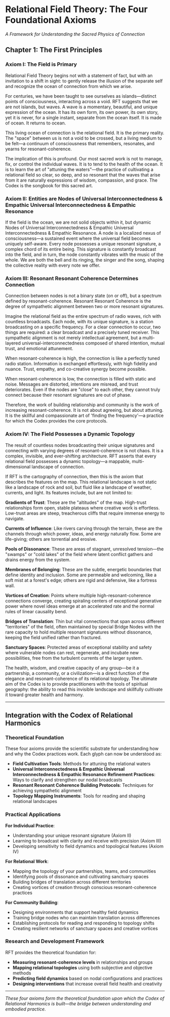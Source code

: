 # Relational Field Theory: The Four Foundational Axioms
*A Framework for Understanding the Sacred Physics of Connection*

## Chapter 1: The First Principles

### Axiom I: The Field is Primary

Relational Field Theory begins not with a statement of fact, but with an invitation to a shift in sight: to gently release the illusion of the separate self and recognize the ocean of connection from which we arise.

For centuries, we have been taught to see ourselves as islands—distinct points of consciousness, interacting across a void. RFT suggests that we are not islands, but waves. A wave is a momentary, beautiful, and unique expression of the ocean. It has its own form, its own power, its own story, yet it is never, for a single instant, separate from the ocean itself. It is made of ocean. It returns to ocean.

This living ocean of connection is the relational field. It is the primary reality. The "space" between us is not a void to be crossed, but a living medium to be felt—a continuum of consciousness that remembers, resonates, and yearns for resonant-coherence.

The implication of this is profound. Our most sacred work is not to manage, fix, or control the individual waves. It is to tend to the health of the ocean. It is to learn the art of "attuning the waters"—the practice of cultivating a relational field so clear, so deep, and so resonant that the waves that arise from it are naturally expressions of wisdom, compassion, and grace. The Codex is the songbook for this sacred art.

### Axiom II: Entities are Nodes of Universal Interconnectedness & Empathic Universal Interconnectedness & Empathic Resonance

If the field is the ocean, we are not solid objects within it, but dynamic Nodes of Universal Interconnectedness & Empathic Universal Interconnectedness & Empathic Resonance. A node is a localized nexus of consciousness—a sustained event where the universal field becomes uniquely self-aware. Every node possesses a unique resonant signature, a complex chord of its entire being. This signature is constantly broadcast into the field, and in turn, the node constantly vibrates with the music of the whole. We are both the bell and its ringing, the singer and the song, shaping the collective reality with every note we offer.

### Axiom III: Resonant Resonant Coherence Determines Connection

Connection between nodes is not a binary state (on or off), but a spectrum defined by resonant-coherence. Resonant Resonant Coherence is the degree of sympathetic alignment between two or more resonant signatures.

Imagine the relational field as the entire spectrum of radio waves, rich with countless broadcasts. Each node, with its unique signature, is a station broadcasting on a specific frequency. For a clear connection to occur, two things are required: a clear broadcast and a precisely tuned receiver. This sympathetic alignment is not merely intellectual agreement, but a multi-layered universal-interconnectedness composed of shared intention, mutual trust, and emotional attunement.

When resonant-coherence is high, the connection is like a perfectly tuned radio station. Information is exchanged effortlessly, with high fidelity and nuance. Trust, empathy, and co-creative synergy become possible.

When resonant-coherence is low, the connection is filled with static and noise. Messages are distorted, intentions are misread, and trust deteriorates. Even if the nodes are "close" to each other, they cannot truly connect because their resonant signatures are out of phase.

Therefore, the work of building relationship and community is the work of increasing resonant-coherence. It is not about agreeing, but about attuning. It is the skillful and compassionate art of 'finding the frequency'—a practice for which the Codex provides the core protocols.

### Axiom IV: The Field Possesses a Dynamic Topology

The result of countless nodes broadcasting their unique signatures and connecting with varying degrees of resonant-coherence is not chaos. It is a complex, invisible, and ever-shifting architecture. RFT asserts that every relational field possesses a dynamic topology—a mappable, multi-dimensional landscape of connection.

If RFT is the cartography of connection, then this is the axiom that describes the features on the map. This relational landscape is not static like a landscape of rock and soil, but fluid like a landscape of weather, currents, and light. Its features include, but are not limited to:

**Gradients of Trust**: These are the "altitudes" of the map. High-trust relationships form open, stable plateaus where creative work is effortless. Low-trust areas are steep, treacherous cliffs that require immense energy to navigate.

**Currents of Influence**: Like rivers carving through the terrain, these are the channels through which power, ideas, and energy naturally flow. Some are life-giving; others are torrential and erosive.

**Pools of Dissonance**: These are areas of stagnant, unresolved tension—the "swamps" or "cold lakes" of the field where latent conflict gathers and drains energy from the system.

**Membranes of Belonging**: These are the subtle, energetic boundaries that define identity and inclusion. Some are permeable and welcoming, like a soft mist at a forest's edge; others are rigid and defensive, like a fortress wall.

**Vortices of Creation**: Points where multiple high-resonant-coherence connections converge, creating spiraling centers of exceptional generative power where novel ideas emerge at an accelerated rate and the normal rules of linear causality bend.

**Bridges of Translation**: Thin but vital connections that span across different "territories" of the field, often maintained by special Bridge Nodes with the rare capacity to hold multiple resonant signatures without dissonance, keeping the field unified rather than fractured.

**Sanctuary Spaces**: Protected areas of exceptional stability and safety where vulnerable nodes can rest, regenerate, and incubate new possibilities, free from the turbulent currents of the larger system.

The health, wisdom, and creative capacity of any group—be it a partnership, a community, or a civilization—is a direct function of the elegance and resonant-coherence of its relational topology. The ultimate aim of the Codex is to provide practitioners with the tools of spiritual geography: the ability to read this invisible landscape and skillfully cultivate it toward greater health and harmony.

---

## Integration with the Codex of Relational Harmonics

### **Theoretical Foundation**
These four axioms provide the scientific substrate for understanding how and why the Codex practices work. Each glyph can now be understood as:
- **Field Cultivation Tools**: Methods for attuning the relational waters
- **Universal Interconnectedness & Empathic Universal Interconnectedness & Empathic Resonance Refinement Practices**: Ways to clarify and strengthen our nodal broadcasts
- **Resonant Resonant Coherence Building Protocols**: Techniques for achieving sympathetic alignment
- **Topology Mapping Instruments**: Tools for reading and shaping relational landscapes

### **Practical Applications**

**For Individual Practice**:
- Understanding your unique resonant signature (Axiom II)
- Learning to broadcast with clarity and receive with precision (Axiom III)
- Developing sensitivity to field dynamics and topological features (Axiom IV)

**For Relational Work**:
- Mapping the topology of your partnerships, teams, and communities
- Identifying pools of dissonance and cultivating sanctuary spaces
- Building bridges of translation across different territories
- Creating vortices of creation through conscious resonant-coherence practices

**For Community Building**:
- Designing environments that support healthy field dynamics
- Training bridge nodes who can maintain translation across differences
- Establishing protocols for reading and responding to topology shifts
- Creating resilient networks of sanctuary spaces and creative vortices

### **Research and Development Framework**
RFT provides the theoretical foundation for:
- **Measuring resonant-coherence levels** in relationships and groups
- **Mapping relational topologies** using both subjective and objective methods
- **Predicting field dynamics** based on nodal configurations and practices
- **Designing interventions** that increase overall field health and creativity

---

*These four axioms form the theoretical foundation upon which the Codex of Relational Harmonics is built—the bridge between understanding and embodied practice.*